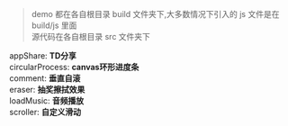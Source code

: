 >demo 都在各自根目录 build 文件夹下,大多数情况下引入的 js 文件是在 build/js 里面  
源代码在各自根目录 src 文件夹下  

appShare: **TD分享**  
circularProcess: **canvas环形进度条**  
comment: **垂直自滚**  
eraser: **抽奖擦拭效果**  
loadMusic: **音频播放**  
scroller: **自定义滑动**  